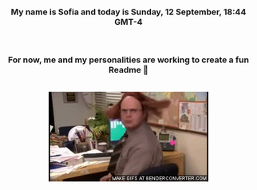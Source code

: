 


<div align="center">
<h3 >My name is Sofia and today is Sunday, 12 September, 18:44 GMT-4</h3><br>
<h3 >For now, me and my personalities are working to create a fun Readme 👋
</h3><br>
<img src='img/dwight.gif' alt='working...'/>
</div>
